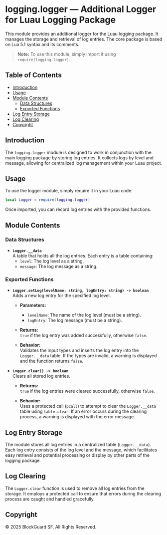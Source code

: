 # logging.logger — Additional Logger for Luau Logging Package

This module provides an additional logger for the Luau logging package. It manages the storage and retrieval of log entries. The core package is based on Lua 5.1 syntax and its comments.

> **Note:** To use this module, simply import it using `require(logging.logger)`.

## Table of Contents

- [Introduction](#introduction)
- [Usage](#usage)
- [Module Contents](#module-contents)
  - [Data Structures](#data-structures)
  - [Exported Functions](#exported-functions)
- [Log Entry Storage](#log-entry-storage)
- [Log Clearing](#log-clearing)
- [Copyright](#copyright)

## Introduction

The `logging.logger` module is designed to work in conjunction with the main logging package by storing log entries. It collects logs by level and message, allowing for centralized log management within your Luau project.

## Usage

To use the logger module, simply require it in your Luau code:

```lua
local Logger = require(logging.logger)
```

Once imported, you can record log entries with the provided functions.

## Module Contents

### Data Structures

- **`Logger.__data`**  
  A table that holds all the log entries. Each entry is a table containing:
  - `level`: The log level as a string.
  - `message`: The log message as a string.

### Exported Functions

- **`Logger.setLog(levelName: string, logEntry: string) -> boolean`**  
  Adds a new log entry for the specified log level.
  
  - **Parameters:**
    - `levelName`: The name of the log level (must be a string).
    - `logEntry`: The log message (must be a string).
  
  - **Returns:**  
    `true` if the log entry was added successfully, otherwise `false`.
  
  - **Behavior:**  
    Validates the input types and inserts the log entry into the `Logger.__data` table. If the types are invalid, a warning is displayed and the function returns `false`.

- **`Logger.clear() -> boolean`**  
  Clears all stored log entries.
  
  - **Returns:**  
    `true` if the log entries were cleared successfully, otherwise `false`.
  
  - **Behavior:**  
    Uses a protected call (`pcall`) to attempt to clear the `Logger.__data` table using `table.clear`. If an error occurs during the clearing process, a warning is displayed with the error message.

## Log Entry Storage

The module stores all log entries in a centralized table (`Logger.__data`). Each log entry consists of the log level and the message, which facilitates easy retrieval and potential processing or display by other parts of the logging package.

## Log Clearing

The `Logger.clear` function is used to remove all log entries from the storage. It employs a protected call to ensure that errors during the clearing process are caught and handled gracefully.

## Copyright

© 2025 BlockGuard SF. All Rights Reserved.